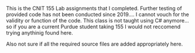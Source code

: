 This is the CNIT 155 Lab assignments that I completed. Further testing of provided code has not been conducted since 2019.... I cannot vouch for the validity or function of the code. 
This class is not taught using C# anymore... so if you are a current Purdue student taking 155 I would not reccomend trying anythinig found here. 

Also not sure if all the required source files are added appropriately here. 
